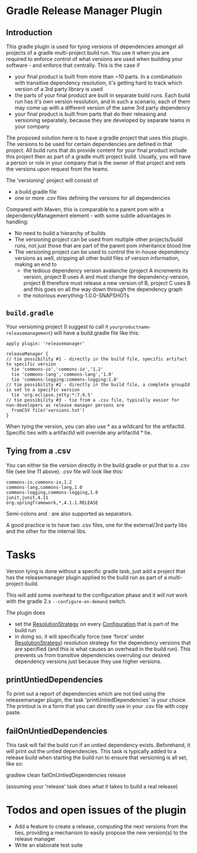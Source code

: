 # Gradle Release Manager Plugin

## Introduction

This gradle plugin is used for tying versions of dependencies amongst all projects of a gradle multi-project build run. You use it when you are required to enforce control of what versions are used when building your software - and enforce that centrally. This is the case if
- your final product is built from more than ~10 parts. In a combinatioin with transitive dependency resolution, it's getting hard to track which version of a 3rd party library is used
- the parts of your final product are built in separate build runs. Each build run has it's own version resolution, and in such a scenario, each of them may come up with a different version of the same 3rd party dependency
- your final product is built from parts that do their releasing and versioning separately, because they are developed by separate teams in your company   

The proposed solution here is to have a gradle project that uses this plugin. The versions to be used for certain dependencies are defined in that project. All build runs that do provide content for your final product include this project then as part of a gradle multi project build. Usually, you will have a person or role in your company that is the owner of that project and sets the versions upon request from the teams.

The 'versioning' project will consist of
- a build.gradle file
- one or more .csv files defining the versions for all dependencies 

Compared with Maven, this is comparable to a parent pom with a dependencyManagement element - with some subtle advantages in handling:
- No need to build a hierarchy of builds
- The versioning project can be used from multiple other projects/build runs, not just those that are part of the parent pom inheritance blood line
- The versioning project can be used to control the in-house dependency versions as well, stripping all other build files of version information, making an end to 
  - the tedious dependency version avalanche (project A increments its version, project B uses A and must change the dependency-version, project B therefore must release a new version of B, project C uses B and this goes on all the way down through the dependency graph 
  - the notorious everything-1.0.0-SNAPSHOTs 

## `build.gradle`

Your versioning project (I suggest to call it `yourproductname-releasemanagement`) will have a build.gradle file like this:

```
apply plugin: 'releasemanager'

releaseManager {
// tie possibility #1 - directly in the build file, specific artifact to specific version
  tie 'commons-io','commons-io','1.2'
  tie 'commons-lang','commons-lang','1.0'
  tie 'commons-logging:commons-logging:1.0'
// tie possibility #2 - directly in the build file, a complete groupId is set to a specific version
  tie 'org.eclipse.jetty:*:7.9.5'
// tie possibility #3 - tie from a .csv file, typically easier for non-developers as release manager persons are
  fromCSV file('versions.txt')
}
```

When tying the version, you can also use \* as a wildcard for the artifactId. Specific ties with a artifactId will override any artifactId \* tie.

## Tying from a .csv

You can either tie the version directly in the build.gradle or put that to a .csv file (see line 11 above). .csv file will look like this:

```
commons-io,commons-io,1.2
commons-lang,commons-lang,1.0
commons-logging,commons-logging,1.0
junit,junit,4.11
org.springframework,*,4.1.1.RELEASE
```

Semi-colons and : are also supported as separators.

A good practice is to have two .csv files, one for the external/3rd party libs and the other for the internal libs.

# Tasks

Version tying is done without a specific gradle task, just add a project that has the releasemanager plugin applied to the build run as part of a multi-project-build. 

This will add some overhead to the configuration phase and it will not work with the gradle 2.x `--configure-on-demand` switch.

The plugin does 
- set the [ResolutionStrategy](http://gradle.org/docs/current/dsl/org.gradle.api.artifacts.ResolutionStrategy.html) on every [Configuration](http://gradle.org/docs/current/dsl/org.gradle.api.artifacts.Configuration.html) that is part of the build run
- in doing so, it will specifically force (see 'force' under  [ResolutionStrategy](http://gradle.org/docs/current/dsl/org.gradle.api.artifacts.ResolutionStrategy.html))  resolution strategy for the dependency versions that are specified (and this is what causes an overhead in the build run). This prevents us from transitive dependencies overruling our desired dependency versions just because they use higher versions. 

## printUntiedDependencies

To print out a report of dependencies which are not tied using the releasemanager plugin, the task 'printUntiedDependencies' is your choice. The printout is in a form that you can directly use in your .csv file with copy paste. 

## failOnUntiedDependencies

This task will fail the build run if an untied dependency exists. Beforehand, it will print out the untied dependencies. This task is typically added to 
a release build when starting the build run to ensure that versioning is all set, like so:

gradlew clean failOnUntiedDependencies release

(assuming your 'release' task does what it takes to build a real release)

# Todos and open issues of the plugin
- Add a feature to create a release, computing the next versions from the ties, providing a mechanism to easily propose the new version(s) to the release manager
- Write an elaborate test suite

